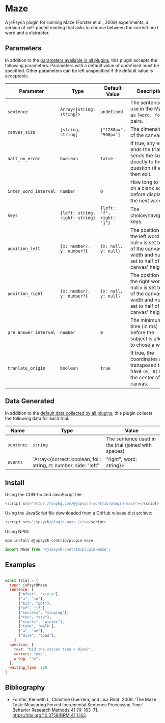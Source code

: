 Maze
====

A jsPsych plugin for running Maze (Forster et al., 2009) experiments, a version of self-paced
reading that asks to choose between the correct next word and a distractor.

## Parameters

In addition to the [parameters available in all
plugins](https://www.jspsych.org/latest/overview/plugins/#parameters-available-in-all-plugins), this
plugin accepts the following parameters. Parameters with a default value of undefined must be
specified. Other parameters can be left unspecified if the default value is acceptable.

| Parameter             | Type                            | Default Value             | Description                                                                                                                      |
|-----------------------|---------------------------------|---------------------------|----------------------------------------------------------------------------------------------------------------------------------|
| `sentence`            | `Array<[string, string]>`       | `undefined`               | The sentence to use in the Maze, as `[word, foil]` pairs.                                                                        |
| `canvas_size`         | `[string, string]`              | `["1280px", "960px"]`     | The dimensions of the canvas.                                                                                                    |
| `halt_on_error`       | `boolean`                       | `false`                   | If true, any error ends the trial and sends the subject directly to the question (if any), then exit.                            |
| `inter_word_interval` | `number`                        | `0`                       | How long to wait on a blank screen before displaying the next word.                                                              |
| `keys`                | `{left: string, right: string}` | `{left: "f", right: "j"}` | The choice/navigation keys.                                                                                                      |
| `position_left`       | `{x: number?, y: number?}`      | `{x: null, y: null}`      | The position of the left word. A null `x` is set to 1/3 of the canvas' width and null `y` is set to half of the canvas' height.  |
| `position_right`      | `{x: number?, y: number?}`      | `{x: null, y: null}`      | The position of the right word. A null `x` is set to 2/3 of the canvas' width and null `y` is set to half of the canvas' height. |
| `pre_answer_interval` | `number`                        | `0`                       | The minimum time (in ms) before the subject is allowed to chose a word.                                                          |
| `tranlate_origin`     | `boolean`                       | `true`                    | If true, the coordinates are transposed to have `(0, 0)` be the center of the canvas.                                            |

## Data Generated

In addition to the [default data collected by all
plugins](https://www.jspsych.org/latest/overview/plugins/#data-collected-by-all-plugins), this
plugin collects the following data for each trial.

| Name       | Type                                                                                        | Value                                                                     |
|------------|---------------------------------------------------------------------------------------------|---------------------------------------------------------------------------|
| `sentence` | `string`                                                                                    | The sentence used in the trial (joined with spaces)                       |
| `events`   | `Array<{correct: boolean, foil: string, rt: number, side: "left" | "right", word: string}>` | The parameters, choice and interaction time for each word of the sentence |

## Install

Using the CDN-hosted JavaScript file:

```js
<script src="https://unpkg.com/@jspsych-contrib/plugin-maze"></script>
```

Using the JavaScript file downloaded from a GitHub release dist archive:

```js
<script src="jspsych/plugin-maze.js"></script>
```

Using NPM:

```bash
npm install @jspsych-contrib/plugin-maze
```

```js
import Maze from '@jspsych-contrib/plugin-maze';
```

## Examples

```javascript

const trial = {
  type: jsPsychMaze,
  sentence: [
      ["After", "x-x-x"],
      ["a", "so"],
      ["bit", "pot"],
      ["of", "if"],
      ["success", "singing"],
      ["the", "ate"],
      ["stocks", "winter"],
      ["took", "walk"],
      ["a", "we"],
      ["dive", "toad"],
    ],
  question: {
    text: "Did the stocks take a dive?",
    correct: "yes",
    wrong: "no",
  },
  waiting_time: 200,
}
```

## Bibliography

- Forster, Kenneth I., Christine Guerrera, and Lisa Elliot. 2009. ‘The Maze Task: Measuring Forced
  Incremental Sentence Processing Time’. Behavior Research Methods 41 (1): 163–71.
  <https://doi.org/10.3758/BRM.41.1.163>.
